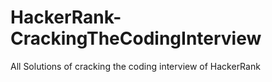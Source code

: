 # HackerRank-CrackingTheCodingInterview
All Solutions of cracking the coding interview of HackerRank
